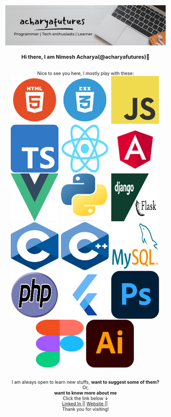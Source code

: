 <div id="header" align="center">
      <img src="https://github.com/acharyafutures/acharyafutures/blob/main/aaaaaa.jpeg">
</div>
    <div class="container">
        <h3 align="center">Hi there, I am Nimesh Acharya(@acharyafutures)👋</h3><br>
    </div>    
    <div align="center">Nice to see you here, I mostly play with these:</div>
<div align="center">
  <img src="https://github.com/acharyafutures/acharyafutures/blob/main/Html.png"  width="150" height="150">&nbsp;
  <img src="https://github.com/acharyafutures/acharyafutures/blob/main/css.webp"   width="150" height="150">&nbsp;
  <img src="https://github.com/acharyafutures/acharyafutures/blob/main/js.png"   width="150" height="150">&nbsp;
  <img src="https://github.com/acharyafutures/acharyafutures/blob/main/ts.png"   width="150" height="150">&nbsp;
  <img src="https://github.com/acharyafutures/acharyafutures/blob/main/react.png"   width="150" height="150">&nbsp;
  <img src="https://github.com/acharyafutures/acharyafutures/blob/main/angular.png"   width="150" height="150">&nbsp;
  <img src="https://github.com/acharyafutures/acharyafutures/blob/main/vue.png"   width="150" height="150">&nbsp;
  <img src="https://github.com/acharyafutures/acharyafutures/blob/main/python.png"   width="150" height="150">&nbsp;
  <img src="https://github.com/acharyafutures/acharyafutures/blob/main/djfl.jpeg"   width="150" height="150">&nbsp;
  <img src="https://github.com/acharyafutures/acharyafutures/blob/main/c.png"   width="150" height="150">&nbsp;
  <img src="https://github.com/acharyafutures/acharyafutures/blob/main/c++.png"   width="150" height="150">&nbsp;
  <img src="https://github.com/acharyafutures/acharyafutures/blob/main/mysql.png"   width="150" height="150">&nbsp;
  <img src="https://github.com/acharyafutures/acharyafutures/blob/main/php.png"   width="150" height="150">&nbsp;
  <img src="https://github.com/acharyafutures/acharyafutures/blob/main/flutter.jpeg"   width="150" height="150">&nbsp;
  <img src="https://github.com/acharyafutures/acharyafutures/blob/main/ps.png"   width="150" height="150">&nbsp;
  <img src="https://github.com/acharyafutures/acharyafutures/blob/main/figma.png"   width="150" height="150">&nbsp;
  <img src="https://github.com/acharyafutures/acharyafutures/blob/main/ill.png"   width="150" height="150">&nbsp;
</div>  
  </div>
  <br>
  <br>
  <div align="center"> I am always open to learn new stuffs, <b>want to suggest some of them?</b> <br>Or, <br> 
      <b>want to know more about me</b><br> Click the link below &#8595;</div>
  <div id="badges" align="center">
    <a href="https://www.linkedin.com/in/acharyafutures/" target="_blank">
      Linked In
    </a>
    ||
    <a href="http://nimeshacharya.com.np/" target="_blank">
      Website
    </a>
    ||
    <img src="https://komarev.com/ghpvc/?username=acharyafutures&style=flat-square&color=blue" alt=""/>
  </div>
 <div align="center">Thank you for visiting!</div>

 
 



